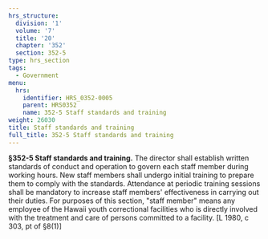 ```yaml
---
hrs_structure:
  division: '1'
  volume: '7'
  title: '20'
  chapter: '352'
  section: 352-5
type: hrs_section
tags:
  - Government
menu:
  hrs:
    identifier: HRS_0352-0005
    parent: HRS0352
    name: 352-5 Staff standards and training
weight: 26030
title: Staff standards and training
full_title: 352-5 Staff standards and training
---
```

**§352-5 Staff standards and training.** The director shall establish written standards of conduct and operation to govern each staff member during working hours. New staff members shall undergo initial training to prepare them to comply with the standards. Attendance at periodic training sessions shall be mandatory to increase staff members' effectiveness in carrying out their duties. For purposes of this section, "staff member" means any employee of the Hawaii youth correctional facilities who is directly involved with the treatment and care of persons committed to a facility. [L 1980, c 303, pt of §8(1)]